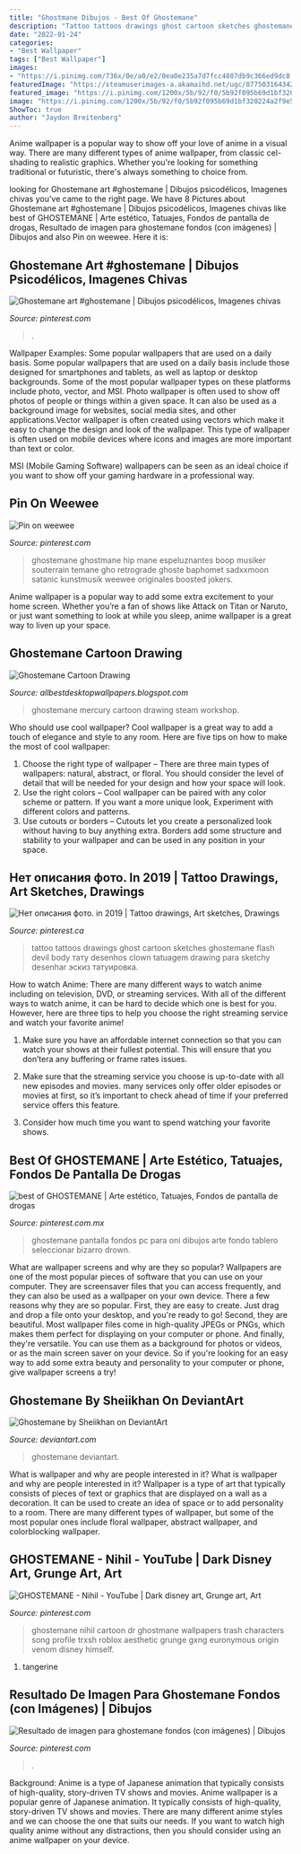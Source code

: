 ```yaml
---
title: "Ghostmane Dibujos - Best Of Ghostemane"
description: "Tattoo tattoos drawings ghost cartoon sketches ghostemane flash devil body тату desenhos clown tatuagem drawing para sketchy desenhar эскиз татуировка"
date: "2022-01-24"
categories:
- "Best Wallpaper"
tags: ["Best Wallpaper"]
images:
- "https://i.pinimg.com/736x/0e/a0/e2/0ea0e235a7d7fcc4887db9c366ed9dc8.jpg"
featuredImage: "https://steamuserimages-a.akamaihd.net/ugc/877503164342601757/4A6FCFA4D896BB0CCBAA7AE7F5962D4A739FC7FF/?imw=637&amp;imh=358&amp;ima=fit&amp;impolicy=Letterbox&amp;imcolor=%23000000&amp;letterbox=true"
featured_image: "https://i.pinimg.com/1200x/5b/92/f0/5b92f095b69d1bf320224a2f9e5d89a1.jpg"
image: "https://i.pinimg.com/1200x/5b/92/f0/5b92f095b69d1bf320224a2f9e5d89a1.jpg"
ShowToc: true
author: "Jaydon Breitenberg"
---
```



Anime wallpaper is a popular way to show off your love of anime in a visual way. There are many different types of anime wallpaper, from classic cel-shading to realistic graphics. Whether you're looking for something traditional or futuristic, there's always something to choice from.

	

		
looking for Ghostemane art #ghostemane | Dibujos psicodélicos, Imagenes chivas you've came to the right page. We have 8 Pictures about Ghostemane art #ghostemane | Dibujos psicodélicos, Imagenes chivas like best of GHOSTEMANE | Arte estético, Tatuajes, Fondos de pantalla de drogas, Resultado de imagen para ghostemane fondos (con imágenes) | Dibujos and also Pin on weewee. Here it is:
		
    
## Ghostemane Art #ghostemane | Dibujos Psicodélicos, Imagenes Chivas

<img loading=lazy src="https://i.pinimg.com/1200x/5b/92/f0/5b92f095b69d1bf320224a2f9e5d89a1.jpg" onerror="this.onerror=null;this.src='https://tse1.mm.bing.net/th?id=OIP.Y6gIgSoKIRnkSFFftPspQwHaJQ&amp;pid=15.1';" alt="Ghostemane art #ghostemane | Dibujos psicodélicos, Imagenes chivas">

_Source: pinterest.com_

>. 

	

Wallpaper Examples: Some popular wallpapers that are used on a daily basis.
Some popular wallpapers that are used on a daily basis include those designed for smartphones and tablets, as well as laptop or desktop backgrounds. Some of the most popular wallpaper types on these platforms include photo, vector, and MSI. 
Photo wallpaper is often used to show off photos of people or things within a given space. It can also be used as a background image for websites, social media sites, and other applications.Vector wallpaper is often created using vectors which make it easy to change the design and look of the wallpaper. This type of wallpaper is often used on mobile devices where icons and images are more important than text or color. 

MSI (Mobile Gaming Software) wallpapers can be seen as an ideal choice if you want to show off your gaming hardware in a professional way.

    
## Pin On Weewee

<img loading=lazy src="https://i.pinimg.com/originals/16/9c/b9/169cb9de425b5854f711f1fc05bc9c7a.jpg" onerror="this.onerror=null;this.src='https://tse2.mm.bing.net/th?id=OIP.fHl6Hbv0EP5duTO7cXv9VAHaJA&amp;pid=15.1';" alt="Pin on weewee">

_Source: pinterest.com_

>ghostemane ghostmane hip mane espeluznantes boop musiker souterrain temane gho retrograde ghoste baphomet sadxxmoon satanic kunstmusik weewee originales boosted jokers. 

	

Anime wallpaper is a popular way to add some extra excitement to your home screen. Whether you’re a fan of shows like Attack on Titan or Naruto, or just want something to look at while you sleep, anime wallpaper is a great way to liven up your space.

    
## Ghostemane Cartoon Drawing

<img loading=lazy src="https://steamuserimages-a.akamaihd.net/ugc/877503164342601757/4A6FCFA4D896BB0CCBAA7AE7F5962D4A739FC7FF/?imw=637&amp;imh=358&amp;ima=fit&amp;impolicy=Letterbox&amp;imcolor=%23000000&amp;letterbox=true" onerror="this.onerror=null;this.src='https://tse4.mm.bing.net/th?id=OIP.epPNqtNIq6UGARmVWmcp7wHaEK&amp;pid=15.1';" alt="Ghostemane Cartoon Drawing">

_Source: allbestdesktopwallpapers.blogspot.com_

>ghostemane mercury cartoon drawing steam workshop. 

	

Who should use cool wallpaper?
Cool wallpaper is a great way to add a touch of elegance and style to any room. Here are five tips on how to make the most of cool wallpaper: 
1) Choose the right type of wallpaper – There are three main types of wallpapers: natural, abstract, or floral. You should consider the level of detail that will be needed for your design and how your space will look. 
2) Use the right colors – Cool wallpaper can be paired with any color scheme or pattern. If you want a more unique look, Experiment with different colors and patterns. 
3) Use cutouts or borders – Cutouts let you create a personalized look without having to buy anything extra. Borders add some structure and stability to your wallpaper and can be used in any position in your space.

    
## Нет описания фото. In 2019 | Tattoo Drawings, Art Sketches, Drawings

<img loading=lazy src="https://i.pinimg.com/736x/2d/96/9b/2d969bf2c11904f0e2c857ffce569321.jpg" onerror="this.onerror=null;this.src='https://tse2.mm.bing.net/th?id=OIP.h9HsMRWfX66pS68zo9E47gHaHa&amp;pid=15.1';" alt="Нет описания фото. in 2019 | Tattoo drawings, Art sketches, Drawings">

_Source: pinterest.ca_

>tattoo tattoos drawings ghost cartoon sketches ghostemane flash devil body тату desenhos clown tatuagem drawing para sketchy desenhar эскиз татуировка. 

	

How to watch Anime: There are many different ways to watch anime including on television, DVD, or streaming services.
With all of the different ways to watch anime, it can be hard to decide which one is best for you. However, here are three tips to help you choose the right streaming service and watch your favorite anime!
1. Make sure you have an affordable internet connection so that you can watch your shows at their fullest potential. This will ensure that you don’tera any buffering or frame rates issues.

2. Make sure that the streaming service you choose is up-to-date with all new episodes and movies. many services only offer older episodes or movies at first, so it’s important to check ahead of time if your preferred service offers this feature.

3. Consider how much time you want to spend watching your favorite shows.

    
## Best Of GHOSTEMANE | Arte Estético, Tatuajes, Fondos De Pantalla De Drogas

<img loading=lazy src="https://i.pinimg.com/originals/c0/26/61/c0266174d7c96d5028c567ebc7be003a.jpg" onerror="this.onerror=null;this.src='https://tse3.mm.bing.net/th?id=OIP.6RMmjwcejGFP1UktxMp3jwHaEK&amp;pid=15.1';" alt="best of GHOSTEMANE | Arte estético, Tatuajes, Fondos de pantalla de drogas">

_Source: pinterest.com.mx_

>ghostemane pantalla fondos pc para oni dibujos arte fondo tablero seleccionar bizarro drown. 

	

What are wallpaper screens and why are they so popular?
Wallpapers are one of the most popular pieces of software that you can use on your computer. They are screensaver files that you can access frequently, and they can also be used as a wallpaper on your own device. There a few reasons why they are so popular. First, they are easy to create. Just drag and drop a file onto your desktop, and you're ready to go! Second, they are beautiful. Most wallpaper files come in high-quality JPEGs or PNGs, which makes them perfect for displaying on your computer or phone. And finally, they're versatile. You can use them as a background for photos or videos, or as the main screen saver on your device. So if you're looking for an easy way to add some extra beauty and personality to your computer or phone, give wallpaper screens a try!

    
## Ghostemane By Sheiikhan On DeviantArt

<img loading=lazy src="https://img00.deviantart.net/fb2a/i/2018/017/4/7/ghostemane_by_sheiikhan-dc0cxyx.jpg" onerror="this.onerror=null;this.src='https://tse1.mm.bing.net/th?id=OIP.ah6Oi_4UXMi2QMLMkKW58QHaDp&amp;pid=15.1';" alt="Ghostemane by Sheiikhan on DeviantArt">

_Source: deviantart.com_

>ghostemane deviantart. 

	

What is wallpaper and why are people interested in it?
What is wallpaper and why are people interested in it?
Wallpaper is a type of art that typically consists of pieces of text or graphics that are displayed on a wall as a decoration. It can be used to create an idea of space or to add personality to a room. There are many different types of wallpaper, but some of the most popular ones include floral wallpaper, abstract wallpaper, and colorblocking wallpaper.

    
## GHOSTEMANE - Nihil - YouTube | Dark Disney Art, Grunge Art, Art

<img loading=lazy src="https://i.pinimg.com/736x/0e/a0/e2/0ea0e235a7d7fcc4887db9c366ed9dc8.jpg" onerror="this.onerror=null;this.src='https://tse2.mm.bing.net/th?id=OIP.JJ9BRqkQiUyj7GwG3JZ2vQHaEK&amp;pid=15.1';" alt="GHOSTEMANE - Nihil - YouTube | Dark disney art, Grunge art, Art">

_Source: pinterest.com_

>ghostemane nihil cartoon dr ghostmane wallpapers trash characters song profile trxsh roblox aesthetic grunge gxng euronymous origin venom disney himself. 

	

1. tangerine 

    
## Resultado De Imagen Para Ghostemane Fondos (con Imágenes) | Dibujos

<img loading=lazy src="https://i.pinimg.com/originals/02/d6/90/02d69014f676483eecceceab7aed7257.jpg" onerror="this.onerror=null;this.src='https://tse1.mm.bing.net/th?id=OIP.DOx5toNPDB3UoRcHXX-CTQHaNL&amp;pid=15.1';" alt="Resultado de imagen para ghostemane fondos (con imágenes) | Dibujos">

_Source: pinterest.com_

>. 

	

Background: Anime is a type of Japanese animation that typically consists of high-quality, story-driven TV shows and movies.
Anime wallpaper is a popular genre of Japanese animation. It typically consists of high-quality, story-driven TV shows and movies. There are many different anime styles and we can choose the one that suits our needs. If you want to watch high quality anime without any distractions, then you should consider using an anime wallpaper on your device.

